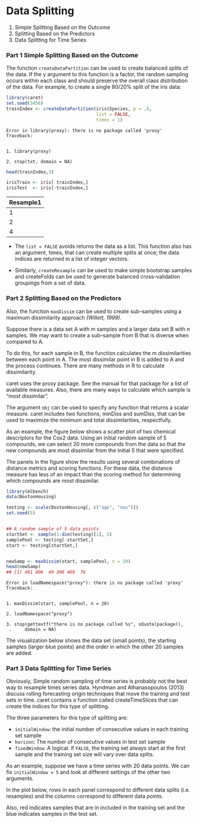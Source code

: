 
Data Splitting
============================

1. Simple Splitting Based on the Outcome
2. Splitting Based on the Predictors
3. Data Splitting for Time Series
    
### Part 1 Simple Splitting Based on the Outcome

The function ``createDataPartition`` can be used to create balanced splits of the data. If the y argument to this function is a factor, the random sampling occurs within each class and should preserve the overall class distribution of the data. For example, to create a single 80/20% split of the iris data:



```R
library(caret)
set.seed(3456)
trainIndex <- createDataPartition(iris$Species, p = .8, 
                                  list = FALSE, 
                                  times = 1)
```


    Error in library(proxy): there is no package called 'proxy'
    Traceback:


    1. library(proxy)

    2. stop(txt, domain = NA)



```R
head(trainIndex,3)

irisTrain <- iris[ trainIndex,]
irisTest  <- iris[-trainIndex,]

```


<table>
<thead><tr><th>Resample1</th></tr></thead>
<tbody>
	<tr><td>1</td></tr>
	<tr><td>2</td></tr>
	<tr><td>4</td></tr>
</tbody>
</table>



* The ``list = FALSE`` avoids returns the data as a list. 
This function also has an argument, times, that can create multiple splits at once; the data indices are returned in a list of integer vectors. 

* Similarly, ``createResample`` can be used to make simple bootstrap samples and createFolds can be used to generate balanced cross–validation groupings from a set of data.


### Part 2 Splitting Based on the Predictors

Also, the function ``maxDissim`` can be used to create sub–samples using a maximum dissimilarity approach *(Willett, 1999)*. 

Suppose there is a data set A with m samples and a larger data set B with n samples. We may want to create a sub–sample from B that is diverse when compared to A. 

To do this, for each sample in B, the function calculates the m dissimilarities between each point in A. The most dissimilar point in B is added to A and the process continues. There are many methods in R to calculate dissimilarity. 

caret uses the proxy package. See the manual for that package for a list of available measures. Also, there are many ways to calculate which sample is “most dissimilar”. 

The argument ``obj`` can be used to specify any function that returns a scalar measure. caret includes two functions, minDiss and sumDiss, that can be used to maximize the minimum and total dissimilarities, respectfully.

As an example, the figure below shows a scatter plot of two chemical descriptors for the Cox2 data. Using an initial random sample of 5 compounds, we can select 20 more compounds from the data so that the new compounds are most dissimilar from the initial 5 that were specified. 

The panels in the figure show the results using several combinations of distance metrics and scoring functions. For these data, the distance measure has less of an impact than the scoring method for determining which compounds are most dissimilar.



```R
library(mlbench)
data(BostonHousing)

testing <- scale(BostonHousing[, c("age", "nox")])
set.seed(5)
```


```R

## A random sample of 5 data points
startSet <- sample(1:dim(testing)[1], 5)
samplePool <- testing[-startSet,]
start <- testing[startSet,]
```


```R

newSamp <- maxDissim(start, samplePool, n = 20)
head(newSamp)
## [1] 461 406  49 308 469  76


```


    Error in loadNamespace("proxy"): there is no package called 'proxy'
    Traceback:


    1. maxDissim(start, samplePool, n = 20)

    2. loadNamespace("proxy")

    3. stop(gettextf("there is no package called %s", sQuote(package)), 
     .     domain = NA)


The visualization below shows the data set (small points), the starting samples (larger blue points) and the order in which the other 20 samples are added.


### Part 3 Data Splitting for Time Series

Obviously, Simple random sampling of time series is probably not the best way to resample times series data. Hyndman and Athanasopoulos (2013) discuss rolling forecasting origin techniques that move the training and test sets in time. caret contains a function called createTimeSlices that can create the indices for this type of splitting.

The three parameters for this type of splitting are:

* ``initialWindow``: the initial number of consecutive values in each training set sample
* ``horizon``: The number of consecutive values in test set sample
* ``fixedWindow``: A logical: if ``FALSE``, the training set always start at the first sample and the training set size will vary over data splits.

As an example, suppose we have a time series with 20 data points. We can fix ``initialWindow = 5`` and look at different settings of the other two arguments. 

In the plot below, rows in each panel correspond to different data splits (i.e. resamples) and the columns correspond to different data points. 

Also, red indicates samples that are in included in the training set and the blue indicates samples in the test set.


